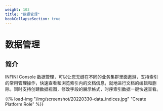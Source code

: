 ```yaml
---
weight: 103
title: "数据管理"
bookCollapseSection: true
---
```


# 数据管理

## 简介

INFINI Console 数据管理，可以让您无缝在不同的业务集群里面遨游，支持索引的常用管理操作，快速查看和浏览索引内的文档信息，就地进行文档的编辑和删除。同时支持创建数据视图，修改字段的展示格式，时序索引数据一键快速查看。

{{% load-img "/img/screenshot/20220330-data_indices.jpg" "Create Platform Role" %}}
